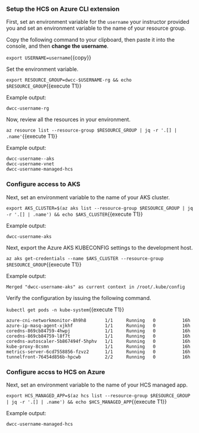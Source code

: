### Setup the HCS on Azure CLI extension

First, set an environment variable for the `username` your
instructor provided you and set an environment variable to the name of your resource group.

Copy the following command to your clipboard,
then paste it into the console, and then **change the username**.

`export USERNAME=username`{{copy}}

Set the environment variable.

`export RESOURCE_GROUP=dwcc-$USERNAME-rg && echo $RESOURCE_GROUP`{{execute T1}}

Example output:

```plaintext
dwcc-username-rg
```

Now, review all the resources in your environment.

`az resource list --resource-group $RESOURCE_GROUP | jq -r '.[] | .name'`{{execute T1}}

Example output:

```plaintext
dwcc-username--aks
dwcc-username-vnet
dwcc-username-managed-hcs
```

### Configure access to AKS

Next, set an environment variable to the name of your AKS cluster.

`export AKS_CLUSTER=$(az aks list --resource-group $RESOURCE_GROUP | jq -r '.[] | .name') && echo $AKS_CLUSTER`{{execute T1}}

Example output:

```plaintext
dwcc-username-aks
```

Next, export the Azure AKS KUBECONFIG settings to the development host.

`az aks get-credentials --name $AKS_CLUSTER --resource-group $RESOURCE_GROUP`{{execute T1}}

Example output:

```plaintext
Merged "dwcc-username-aks" as current context in /root/.kube/config
```

Verify the configuration by issuing the following command.

`kubectl get pods -n kube-system`{{execute T1}}

```plaintext
azure-cni-networkmonitor-8h9h8       1/1     Running   0          16h
azure-ip-masq-agent-xjkhf            1/1     Running   0          16h
coredns-869cb84759-4hwpj             1/1     Running   0          16h
coredns-869cb84759-l8f7t             1/1     Running   0          16h
coredns-autoscaler-5b867494f-5hphv   1/1     Running   0          16h
kube-proxy-8csmn                     1/1     Running   0          16h
metrics-server-6cd7558856-fzvz2      1/1     Running   0          16h
tunnelfront-76454d856b-hpcwb         2/2     Running   0          16h
```

### Configure accss to HCS on Azure

Next, set an environment variable to the name of your HCS managed app.

`export HCS_MANAGED_APP=$(az hcs list --resource-group $RESOURCE_GROUP | jq -r '.[] | .name') && echo $HCS_MANAGED_APP`{{execute T1}}

Example output:

```plaintext
dwcc-username-managed-hcs
```